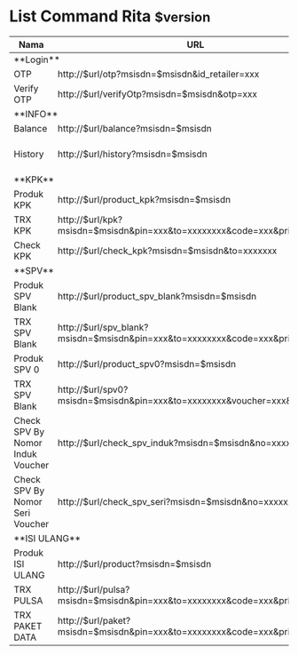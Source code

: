 # List Command Rita <small>$version</small>

<table class="table">

<thead>

<tr>

<th>Nama</th>

<th>URL</th>

<th>Keterangan</th>

</tr>

</thead>

<tbody>

<tr>

<td colspan="3">**Login**</td>

</tr>

<tr>

<td>OTP</td>

<td>http://$url/otp?msisdn=$msisdn&id_retailer=xxx</td>

<td> </td>

</tr>

<tr>

<td>Verify OTP</td>

<td>http://$url/verifyOtp?msisdn=$msisdn&otp=xxx</td>

<td> </td>

</tr>

<tr>

<td colspan="3">**INFO**</td>

</tr>

<tr>

<td>Balance</td>

<td>http://$url/balance?msisdn=$msisdn</td>

<td> </td>

</tr>

<tr>

<td>History</td>

<td>http://$url/history?msisdn=$msisdn</td>

<td>opsional &limit=1, opsional &date=20190818</td>

</tr>

<tr>

<td colspan="3">**KPK**</td>

</tr>

<tr>

<td>Produk KPK</td>

<td>http://$url/product_kpk?msisdn=$msisdn</td>

<td> </td>

</tr>

<tr>

<td>TRX KPK</td>

<td>http://$url/kpk?msisdn=$msisdn&pin=xxx&to=xxxxxxxx&code=xxx&price=xxx</td>

<td> </td>

</tr>

<tr>

<td>Check KPK</td>

<td>http://$url/check_kpk?msisdn=$msisdn&to=xxxxxxx</td>

<td> </td>

</tr>

<tr>

<td colspan="3">**SPV**</td>

</tr>

<tr>

<td>Produk SPV Blank</td>

<td>http://$url/product_spv_blank?msisdn=$msisdn</td>

<td> </td>

</tr>

<tr>

<td>TRX SPV Blank</td>

<td>http://$url/spv_blank?msisdn=$msisdn&pin=xxx&to=xxxxxxxx&code=xxx&price=xxx</td>

<td> </td>

</tr>

<tr>

<td>Produk SPV 0</td>

<td>http://$url/product_spv0?msisdn=$msisdn</td>

<td> </td>

</tr>

<tr>

<td>TRX SPV Blank</td>

<td>http://$url/spv0?msisdn=$msisdn&pin=xxx&to=xxxxxxxx&voucher=xxx&price=xxx</td>

<td> </td>

</tr>

<tr>

<td>Check SPV By Nomor Induk Voucher</td>

<td>http://$url/check_spv_induk?msisdn=$msisdn&no=xxxxxxx</td>

<td> </td>

</tr>

<tr>

<td>Check SPV By Nomor Seri Voucher</td>

<td>http://$url/check_spv_seri?msisdn=$msisdn&no=xxxxxxx</td>

<td> </td>

</tr>

<tr>

<td colspan="3">**ISI ULANG**</td>

</tr>

<tr>

<td>Produk ISI ULANG</td>

<td>http://$url/product?msisdn=$msisdn</td>

<td> </td>

</tr>

<tr>

<td>TRX PULSA</td>

<td>http://$url/pulsa?msisdn=$msisdn&pin=xxx&to=xxxxxxxx&code=xxx&price=xxx</td>

<td> </td>

</tr>

<tr>

<td>TRX PAKET DATA</td>

<td>http://$url/paket?msisdn=$msisdn&pin=xxx&to=xxxxxxxx&code=xxx&price=xxx</td>

<td> </td>

</tr>

</tbody>

</table>

